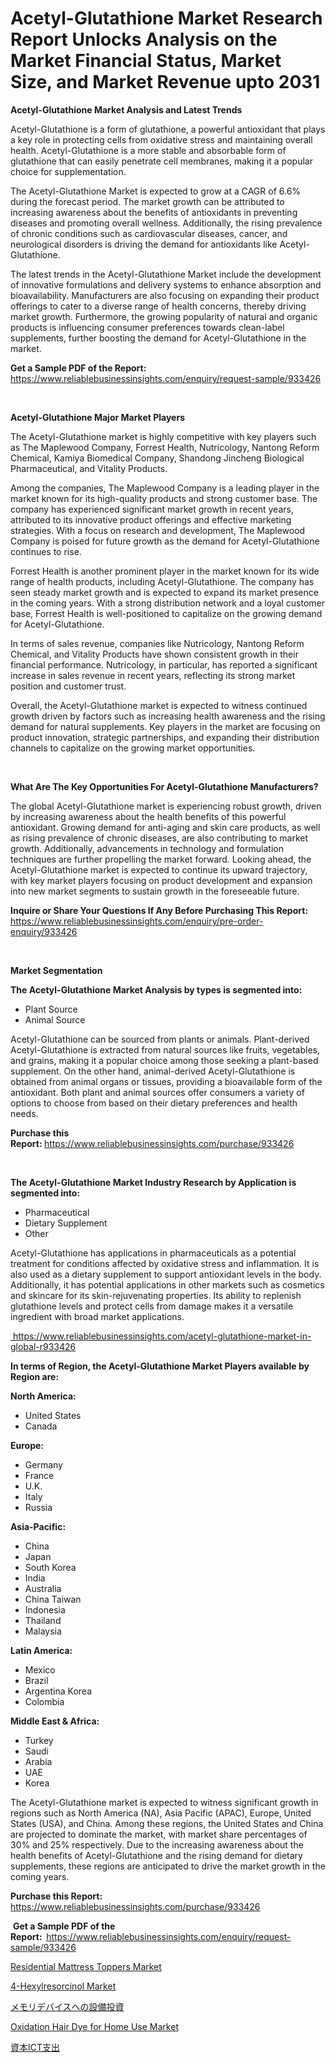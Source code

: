 <p><h1>Acetyl-Glutathione Market Research Report Unlocks Analysis on the Market Financial Status, Market Size, and Market Revenue upto 2031</h1></p><p><strong>Acetyl-Glutathione Market Analysis and Latest Trends</strong></p>
<p><p>Acetyl-Glutathione is a form of glutathione, a powerful antioxidant that plays a key role in protecting cells from oxidative stress and maintaining overall health. Acetyl-Glutathione is a more stable and absorbable form of glutathione that can easily penetrate cell membranes, making it a popular choice for supplementation.</p><p>The Acetyl-Glutathione Market is expected to grow at a CAGR of 6.6% during the forecast period. The market growth can be attributed to increasing awareness about the benefits of antioxidants in preventing diseases and promoting overall wellness. Additionally, the rising prevalence of chronic conditions such as cardiovascular diseases, cancer, and neurological disorders is driving the demand for antioxidants like Acetyl-Glutathione.</p><p>The latest trends in the Acetyl-Glutathione Market include the development of innovative formulations and delivery systems to enhance absorption and bioavailability. Manufacturers are also focusing on expanding their product offerings to cater to a diverse range of health concerns, thereby driving market growth. Furthermore, the growing popularity of natural and organic products is influencing consumer preferences towards clean-label supplements, further boosting the demand for Acetyl-Glutathione in the market.</p></p>
<p><strong>Get a Sample PDF of the Report:&nbsp;</strong> <a href="https://www.reliablebusinessinsights.com/enquiry/request-sample/933426">https://www.reliablebusinessinsights.com/enquiry/request-sample/933426</a></p>
<p>&nbsp;</p>
<p><strong>Acetyl-Glutathione Major Market Players</strong></p>
<p><p>The Acetyl-Glutathione market is highly competitive with key players such as The Maplewood Company, Forrest Health, Nutricology, Nantong Reform Chemical, Kamiya Biomedical Company, Shandong Jincheng Biological Pharmaceutical, and Vitality Products.</p><p>Among the companies, The Maplewood Company is a leading player in the market known for its high-quality products and strong customer base. The company has experienced significant market growth in recent years, attributed to its innovative product offerings and effective marketing strategies. With a focus on research and development, The Maplewood Company is poised for future growth as the demand for Acetyl-Glutathione continues to rise.</p><p>Forrest Health is another prominent player in the market known for its wide range of health products, including Acetyl-Glutathione. The company has seen steady market growth and is expected to expand its market presence in the coming years. With a strong distribution network and a loyal customer base, Forrest Health is well-positioned to capitalize on the growing demand for Acetyl-Glutathione.</p><p>In terms of sales revenue, companies like Nutricology, Nantong Reform Chemical, and Vitality Products have shown consistent growth in their financial performance. Nutricology, in particular, has reported a significant increase in sales revenue in recent years, reflecting its strong market position and customer trust.</p><p>Overall, the Acetyl-Glutathione market is expected to witness continued growth driven by factors such as increasing health awareness and the rising demand for natural supplements. Key players in the market are focusing on product innovation, strategic partnerships, and expanding their distribution channels to capitalize on the growing market opportunities.</p></p>
<p>&nbsp;</p>
<p><strong>What Are The Key Opportunities For Acetyl-Glutathione Manufacturers?</strong></p>
<p><p>The global Acetyl-Glutathione market is experiencing robust growth, driven by increasing awareness about the health benefits of this powerful antioxidant. Growing demand for anti-aging and skin care products, as well as rising prevalence of chronic diseases, are also contributing to market growth. Additionally, advancements in technology and formulation techniques are further propelling the market forward. Looking ahead, the Acetyl-Glutathione market is expected to continue its upward trajectory, with key market players focusing on product development and expansion into new market segments to sustain growth in the foreseeable future.</p></p>
<p><strong>Inquire or Share Your Questions If Any Before Purchasing This Report:</strong> <a href="https://www.reliablebusinessinsights.com/enquiry/pre-order-enquiry/933426">https://www.reliablebusinessinsights.com/enquiry/pre-order-enquiry/933426</a></p>
<p>&nbsp;</p>
<p><strong>Market Segmentation</strong></p>
<p><strong>The Acetyl-Glutathione Market Analysis by types is segmented into:</strong></p>
<p><ul><li>Plant Source</li><li>Animal Source</li></ul></p>
<p><p>Acetyl-Glutathione can be sourced from plants or animals. Plant-derived Acetyl-Glutathione is extracted from natural sources like fruits, vegetables, and grains, making it a popular choice among those seeking a plant-based supplement. On the other hand, animal-derived Acetyl-Glutathione is obtained from animal organs or tissues, providing a bioavailable form of the antioxidant. Both plant and animal sources offer consumers a variety of options to choose from based on their dietary preferences and health needs.</p></p>
<p><strong>Purchase this Report:&nbsp;</strong><a href="https://www.reliablebusinessinsights.com/purchase/933426">https://www.reliablebusinessinsights.com/purchase/933426</a></p>
<p>&nbsp;</p>
<p><strong>The Acetyl-Glutathione Market Industry Research by Application is segmented into:</strong></p>
<p><ul><li>Pharmaceutical</li><li>Dietary Supplement</li><li>Other</li></ul></p>
<p><p>Acetyl-Glutathione has applications in pharmaceuticals as a potential treatment for conditions affected by oxidative stress and inflammation. It is also used as a dietary supplement to support antioxidant levels in the body. Additionally, it has potential applications in other markets such as cosmetics and skincare for its skin-rejuvenating properties. Its ability to replenish glutathione levels and protect cells from damage makes it a versatile ingredient with broad market applications.</p></p>
<p><a href="https://www.reliablebusinessinsights.com/acetyl-glutathione-market-in-global-r933426">&nbsp;https://www.reliablebusinessinsights.com/acetyl-glutathione-market-in-global-r933426</a></p>
<p><strong>In terms of Region, the Acetyl-Glutathione Market Players available by Region are:</strong></p>
<p>
    <p> <strong> North America: </strong>
        <ul>
            <li>United States</li>
            <li>Canada</li>
        </ul>
        </p> 
    <p> <strong> Europe: </strong>
        <ul>
            <li>Germany</li>
            <li>France</li>
            <li>U.K.</li>
            <li>Italy</li>
            <li>Russia</li>
        </ul>
        </p> 
    <p> <strong> Asia-Pacific: </strong>
        <ul>
            <li>China</li>
            <li>Japan</li>
            <li>South Korea</li>
            <li>India</li>
            <li>Australia</li>
            <li>China Taiwan</li>
            <li>Indonesia</li>
            <li>Thailand</li>
            <li>Malaysia</li>
        </ul>
        </p> 
    <p> <strong> Latin America: </strong>
        <ul>
            <li>Mexico</li>
            <li>Brazil</li>
            <li>Argentina Korea</li>
            <li>Colombia</li>
        </ul>
        </p> 
    <p> <strong> Middle East & Africa: </strong>
        <ul>
            <li>Turkey</li>
            <li>Saudi</li>
            <li>Arabia</li>
            <li>UAE</li>
            <li>Korea</li>
        </ul>
    </p>
    </p>
<p><p>The Acetyl-Glutathione market is expected to witness significant growth in regions such as North America (NA), Asia Pacific (APAC), Europe, United States (USA), and China. Among these regions, the United States and China are projected to dominate the market, with market share percentages of 30% and 25% respectively. Due to the increasing awareness about the health benefits of Acetyl-Glutathione and the rising demand for dietary supplements, these regions are anticipated to drive the market growth in the coming years.</p></p>
<p><strong>Purchase this Report: </strong><a href="https://www.reliablebusinessinsights.com/purchase/933426">https://www.reliablebusinessinsights.com/purchase/933426</a></p>
<p>&nbsp;<strong>Get a Sample PDF of the Report:&nbsp;&nbsp;</strong><a href="https://www.reliablebusinessinsights.com/enquiry/request-sample/933426">https://www.reliablebusinessinsights.com/enquiry/request-sample/933426</a></p>
<p><strong></strong></p>
<p><p><a href="https://issuu.com/reportprime-2/docs/residential-mattress-toppers-market-size-2030.pptx">Residential Mattress Toppers Market</a></p><p><a href="https://github.com/gladysalidde/Market-Research-Report-List-1/blob/main/4-hexylresorcinol-market.md">4-Hexylresorcinol Market</a></p><p><a href="https://github.com/one-cool-chick/Market-Research-Report-List-1/blob/main/292836083809.md">メモリデバイスへの設備投資</a></p><p><a href="https://issuu.com/reportprime-2/docs/oxidation-hair-dye-for-home-use-market-size-2030.p">Oxidation Hair Dye for Home Use Market</a></p><p><a href="https://github.com/luffiazaza/Market-Research-Report-List-1/blob/main/523826783808.md">資本ICT支出</a></p></p>